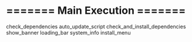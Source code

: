 # ======= Main Execution =======
check_dependencies
auto_update_script
check_and_install_dependencies
show_banner
loading_bar
system_info
install_menu
